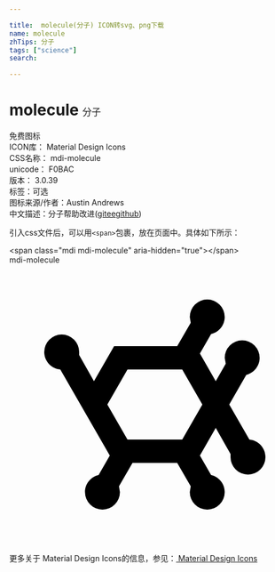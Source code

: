 ```yaml
---

title:  molecule(分子) ICON转svg、png下载
name: molecule
zhTips: 分子
tags: ["science"]
search: 

---
```


# molecule  <small style="font-size: 60%;font-weight: 100">分子</small>


<div class="detail-page">
<p>
<span><span class="badge-success badge">免费图标</span> </span>
<br/>
<span>
ICON库：
<span class="badge-secondary badge">Material Design Icons</span> 
</span>
<br/>
<span>
CSS名称：
<span class="badge-secondary badge">mdi-molecule</span> 
</span>
<br/>
<span>
unicode：
<span class="badge-secondary badge">F0BAC</span> 
<copy-btn content='F0BAC' btn-title=""></copy-btn>
<copy-btn :content='String.fromCodePoint(parseInt("F0BAC", 16))' btn-title="复制U"></copy-btn>
</span>
<br/>
<span>
版本：
<span class="badge-secondary badge">3.0.39</span> 
</span><br/><span>标签：<span class="badge-light badge"><router-link to="/tags/science.html">可选</router-link></span></span>
<br/>
<span>图标来源/作者：<span class="badge-light badge">Austin Andrews</span></span> 
<br/>
<span class="zh-detail">中文描述：<span class="badge-primary badge">分子</span><span class="help-link"><span>帮助改进</span>(<a href="https://gitee.com/liuwave/icon-helper/edit/master/json/material/molecule.json" target="_blank" rel="noopener noreferrer">gitee</a><a href="https://github.com/liuwave/icon-helper/edit/master/json/material/molecule.json" target="_blank" rel="noopener noreferrer">github</a></span>)</span><br/>
</p>
</div>
<div class="alert alert-dark">
  <i class="mdi mdi-molecule mdi-48px"></i>
  <i class="mdi mdi-molecule mdi-36px"></i>
  <i class="mdi mdi-molecule mdi-24px"></i>
  <i class="mdi mdi-molecule mdi-18px"></i>
</div>
<div>
  <p>引入css文件后，可以用<code>&lt;span&gt;</code>包裹，放在页面中。具体如下所示：    
  </p>
  <div class="alert alert-primary" style="font-size: 14px">
    &lt;span class="mdi mdi-molecule" aria-hidden="true"&gt;&lt;/span&gt;
    <copy-btn content='<span class="mdi mdi-molecule" aria-hidden="true"></span>'></copy-btn>
  </div>
  <div class="alert alert-secondary">
    <i class="mdi mdi-molecule"
    style="font-size: 24px"
    aria-hidden="true"></i> mdi-molecule
    <copy-btn content="mdi-molecule" btn-title="复制图标名称"></copy-btn>
  </div>
</div>
<div id="svg" class="svg-wrap">
<svg xmlns="http://www.w3.org/2000/svg" viewBox="0 0 24 24"><path d="M7.27,10L9,7H14.42L15.58,5L15.5,4.5A1.5,1.5 0 0,1 17,3A1.5,1.5 0 0,1 18.5,4.5C18.5,5.21 18,5.81 17.33,5.96L16.37,7.63L17.73,10L18.59,8.5L18.5,8A1.5,1.5 0 0,1 20,6.5A1.5,1.5 0 0,1 21.5,8C21.5,8.71 21,9.3 20.35,9.46L18.89,12L20.62,15C21.39,15.07 22,15.71 22,16.5A1.5,1.5 0 0,1 20.5,18A1.5,1.5 0 0,1 19,16.5V16.24L17.73,14L16.37,16.37L17.33,18.04C18,18.19 18.5,18.79 18.5,19.5A1.5,1.5 0 0,1 17,21A1.5,1.5 0 0,1 15.5,19.5L15.58,19L14.42,17H10.58L9.42,19L9.5,19.5A1.5,1.5 0 0,1 8,21A1.5,1.5 0 0,1 6.5,19.5C6.5,18.79 7,18.19 7.67,18.04L8.63,16.37L4.38,9C3.61,8.93 3,8.29 3,7.5A1.5,1.5 0 0,1 4.5,6A1.5,1.5 0 0,1 6,7.5C6,7.59 6,7.68 6,7.76L7.27,10M10.15,9L8.42,12L10.15,15H14.85L16.58,12L14.85,9H10.15Z" /></svg>
</div>
<detail full-name='mdi-molecule'></detail>
    
<div><p>更多关于 Material Design Icons的信息，参见：<a target="_blank" href="https://iconhelper.cn/material.html"> Material Design Icons</a>
</p></div>
